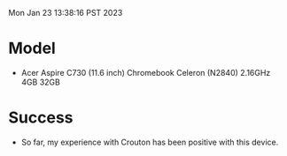Mon Jan 23 13:38:16 PST 2023
# Model

* Acer Aspire C730 (11.6 inch) Chromebook Celeron (N2840) 2.16GHz 4GB 32GB

# Success 

* So far, my experience with Crouton has been positive with this device.

